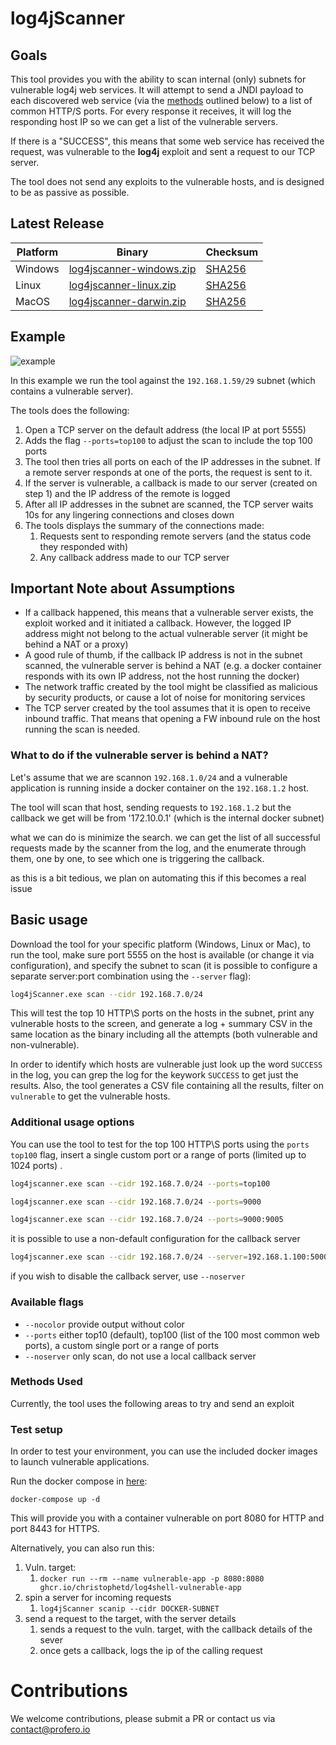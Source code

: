 # log4jScanner

## Goals

This tool provides you with the ability to scan internal (only) subnets for vulnerable log4j web services. 
It will attempt to send a JNDI payload to each discovered web service (via the [methods](#methods_used) outlined below) to a list of common HTTP/S ports. 
For every response it receives, it will log the responding host IP so we can get a list of the vulnerable servers.

If there is a "SUCCESS", this means that some web service has received the request, was vulnerable to the **log4j** exploit and sent a request to our TCP server.

The tool does not send any exploits to the vulnerable hosts, and is designed to be as passive as possible.

## Latest Release

| Platform | Binary   | Checksum |
|----------|----------|----------|
| Windows  |[log4jscanner-windows.zip](https://github.com/proferosec/log4jScanner/releases/download/latest/log4jscanner-windows.zip) | [SHA256](https://github.com/proferosec/log4jScanner/releases/download/latest/windows.sha256.txt) |
| Linux  |[log4jscanner-linux.zip](https://github.com/proferosec/log4jScanner/releases/download/latest/log4jscanner-linux.zip) | [SHA256](https://github.com/proferosec/log4jScanner/releases/download/latest/linux.sha256.txt) |
| MacOS  |[log4jscanner-darwin.zip](https://github.com/proferosec/log4jScanner/releases/download/latest/log4jscanner-darwin.zip) | [SHA256](https://github.com/proferosec/log4jScanner/releases/download/latest/darwin.sha256.txt) |

## Example

![example](https://github.com/proferosec/log4jScanner/blob/staging/movie.gif)

In this example we run the tool against the `192.168.1.59/29` subnet (which contains a vulnerable server). 

The tools does the following:
1. Open a TCP server on the default address (the local IP at port 5555)
2. Adds the flag `--ports=top100` to adjust the scan to include the top 100 ports
3. The tool then tries all ports on each of the IP addresses in the subnet. If a remote server responds at one of the ports, the request is sent to it.
4. If the server is vulnerable, a callback is made to our server (created on step 1) and the IP address of the remote is logged
5. After all IP addresses in the subnet are scanned, the TCP server waits 10s for any lingering connections and closes down
6. The tools displays the summary of the connections made:
   1. Requests sent to responding remote servers (and the status code they responded with)
   2. Any callback address made to our TCP server

## Important Note about Assumptions

* If a callback happened, this means that a vulnerable server exists, the exploit worked and it initiated a callback. 
However, the logged IP address might not belong to the actual vulnerable server (it might be behind a NAT or a proxy)
* A good rule of thumb, if the callback IP address is not in the subnet scanned, the vulnerable server is behind a NAT 
(e.g. a docker container responds with its own IP address, not the host running the docker)
* The network traffic created by the tool might be classified as malicious by security products, or cause a lot of noise for monitoring services
* The TCP server created by the tool assumes that it is open to receive inbound traffic. That means that opening a FW inbound rule on the host running the scan is needed.

### What to do if the vulnerable server is behind a NAT?

Let's assume that we are scannon `192.168.1.0/24` and a vulnerable application is running inside a docker container on the `192.168.1.2` host.

The tool will scan that host, sending requests to `192.168.1.2` but the callback we get will be from '172.10.0.1' (which is the internal docker subnet)

what we can do is minimize the search. we can get the list of all successful requests made by the scanner from the log, and the enumerate 
through them, one by one, to see which one is triggering the callback.

as this is a bit tedious, we plan on automating this if this becomes a real issue 


## Basic usage
Download the tool for your specific platform (Windows, Linux or Mac), to run the tool, make sure port 5555 on the host is available (or change it via configuration), 
and specify the subnet to scan (it is possible to configure a separate server:port combination using the `--server` flag):

```bash
log4jScanner.exe scan --cidr 192.168.7.0/24
```

This will test the top 10 HTTP\S ports on the hosts in the subnet,  print any vulnerable hosts to the screen, 
and generate a log + summary CSV in the same location as the binary including all the attempts (both vulnerable and non-vulnerable).

In order to identify which hosts are vulnerable just look up the word `SUCCESS` in the log, you can grep the log for the keywork `SUCCESS` to get just the results.
Also, the tool generates a CSV file containing all the results, filter on `vulnerable` to get the vulnerable hosts.

### Additional usage options
You can use the tool to test for the top 100 HTTP\S ports using the `ports top100` flag, insert a single custom port or a range of ports (limited up to 1024 ports) .

```bash
log4jscanner.exe scan --cidr 192.168.7.0/24 --ports=top100
```
```bash
log4jscanner.exe scan --cidr 192.168.7.0/24 --ports=9000
```
```bash
log4jscanner.exe scan --cidr 192.168.7.0/24 --ports=9000:9005
```

it is possible to use a non-default configuration for the callback server
```bash
log4jscanner.exe scan --cidr 192.168.7.0/24 --server=192.168.1.100:5000
```

if you wish to disable the callback server, use `--noserver`

### Available flags

* `--nocolor` provide output without color
* `--ports` either top10 (default), top100 (list of the 100 most common web ports), a custom single port or a range of ports
* `--noserver` only scan, do not use a local callback server

### Methods Used

Currently, the tool uses the following areas to try and send an exploit

### Test setup

In order to test your environment, you can use the included docker images to launch vulnerable applications.

Run the docker compose in [here](https://github.com/proferosec/log4jScanner/tree/main/docker):

`docker-compose up -d`

This will provide you with a container vulnerable on port 8080 for HTTP and port 8443 for HTTPS.

Alternatively, you can also run this:
1. Vuln. target: 
   1. `docker run --rm --name vulnerable-app -p 8080:8080 ghcr.io/christophetd/log4shell-vulnerable-app`
2. spin a server for incoming requests
   1. `log4jScanner scanip --cidr DOCKER-SUBNET`
3. send a request to the target, with the server details
   1. sends a request to the vuln. target, with the callback details of the sever
   2. once gets a callback, logs the ip of the calling request


# Contributions

We welcome contributions, please submit a PR or contact us via contact@profero.io
